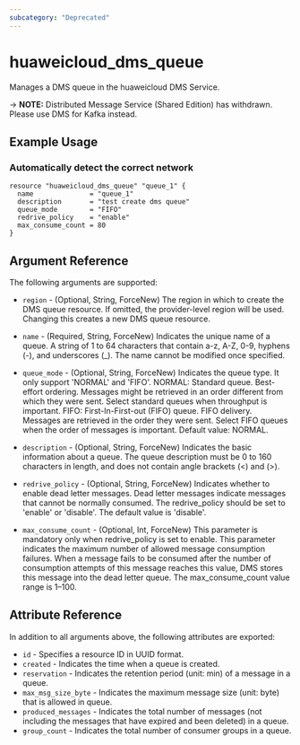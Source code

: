 ```yaml
---
subcategory: "Deprecated"
---
```


# huaweicloud_dms_queue

Manages a DMS queue in the huaweicloud DMS Service.

-> **NOTE:** Distributed Message Service (Shared Edition) has withdrawn. Please use DMS for Kafka instead.

## Example Usage

### Automatically detect the correct network

```hcl
resource "huaweicloud_dms_queue" "queue_1" {
  name              = "queue_1"
  description       = "test create dms queue"
  queue_mode        = "FIFO"
  redrive_policy    = "enable"
  max_consume_count = 80
}
```

## Argument Reference

The following arguments are supported:

* `region` - (Optional, String, ForceNew) The region in which to create the DMS queue resource. If omitted, the
  provider-level region will be used. Changing this creates a new DMS queue resource.

* `name` - (Required, String, ForceNew) Indicates the unique name of a queue. A string of 1 to 64 characters that
  contain a-z, A-Z, 0-9, hyphens (-), and underscores (_). The name cannot be modified once specified.

* `queue_mode` - (Optional, String, ForceNew) Indicates the queue type. It only support 'NORMAL' and 'FIFO'. NORMAL:
  Standard queue. Best-effort ordering. Messages might be retrieved in an order different from which they were sent.
  Select standard queues when throughput is important. FIFO: First-ln-First-out (FIFO) queue. FIFO delivery. Messages
  are retrieved in the order they were sent. Select FIFO queues when the order of messages is important. Default value:
  NORMAL.

* `description` - (Optional, String, ForceNew) Indicates the basic information about a queue. The queue description must
  be 0 to 160 characters in length, and does not contain angle brackets (<) and (>).

* `redrive_policy` - (Optional, String, ForceNew) Indicates whether to enable dead letter messages. Dead letter messages
  indicate messages that cannot be normally consumed. The redrive_policy should be set to 'enable' or 'disable'. The
  default value is 'disable'.

* `max_consume_count` - (Optional, Int, ForceNew) This parameter is mandatory only when redrive_policy is set to enable.
  This parameter indicates the maximum number of allowed message consumption failures. When a message fails to be
  consumed after the number of consumption attempts of this message reaches this value, DMS stores this message into the
  dead letter queue. The max_consume_count value range is 1–100.

## Attribute Reference

In addition to all arguments above, the following attributes are exported:

* `id` - Specifies a resource ID in UUID format.
* `created` - Indicates the time when a queue is created.
* `reservation` - Indicates the retention period (unit: min) of a message in a queue.
* `max_msg_size_byte` - Indicates the maximum message size (unit: byte) that is allowed in queue.
* `produced_messages` - Indicates the total number of messages (not including the messages that have expired and been
  deleted) in a queue.
* `group_count` - Indicates the total number of consumer groups in a queue.
